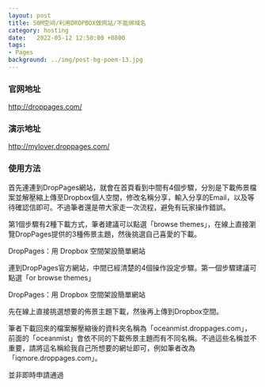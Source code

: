 ```yaml
---
layout: post
title: 50M空间/利用DROPBOX做网站/不能绑域名
category: hosting
date:   2022-05-12 12:50:00 +0800
tags:
- Pages
background: ../img/post-bg-poem-13.jpg
---
```


### 官网地址
http://droppages.com/

### 演示地址
http://mylover.droppages.com/


### 使用方法
首先連連到DropPages網站，就會在首頁看到中間有4個步驟，分別是下載佈景檔案並解壓縮上傳至Dropbox個人空間，修改名稱分享，輸入分享的Email，以及等待確認信即可。不過筆者還是帶大家走一次流程，避免有玩家操作錯誤。

第1個步驟有2種下載方式，筆者建議可以點選「browse themes」，在線上直接瀏覽DropPages提供的3種佈景主題，然後挑選自己喜愛的下載。

DropPages：用 Dropbox 空間架設簡單網站

連到DropPages官方網站，中間已經清楚的4個操作設定步驟。第一個步驟建議可點選「or browse themes」

DropPages：用 Dropbox 空間架設簡單網站

先在線上直接挑選想要的佈景主題下載，然後再上傳到Dropbox空間。

筆者下載回來的檔案解壓縮後的資料夾名稱為「oceanmist.droppages.com」，前面的「oceanmist」會依不同的下載佈景主題而有不同名稱。不過這些名稱並不重要，請將這名稱給我自己所想要的網址即可，例如筆者改為「iqmore.droppages.com」。

並非即時申請通過